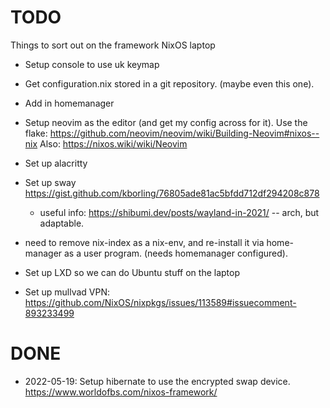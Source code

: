 # TODO

Things to sort out on the framework NixOS laptop

* Setup console to use uk keymap
* Get configuration.nix stored in a git repository. (maybe even this one).
* Add in homemanager
* Setup neovim as the editor (and get my config across for it).
   Use the flake: https://github.com/neovim/neovim/wiki/Building-Neovim#nixos--nix
   Also: https://nixos.wiki/wiki/Neovim
* Set up alacritty
* Set up sway
   https://gist.github.com/kborling/76805ade81ac5bfdd712df294208c878
   - useful info: https://shibumi.dev/posts/wayland-in-2021/  -- arch, but adaptable.

* need to remove nix-index as a nix-env, and re-install it via home-manager as a user program. (needs homemanager configured).

* Set up LXD so we can do Ubuntu stuff on the laptop
* Set up mullvad VPN: https://github.com/NixOS/nixpkgs/issues/113589#issuecomment-893233499

# DONE

* 2022-05-19: Setup hibernate to use the encrypted swap device. https://www.worldofbs.com/nixos-framework/
